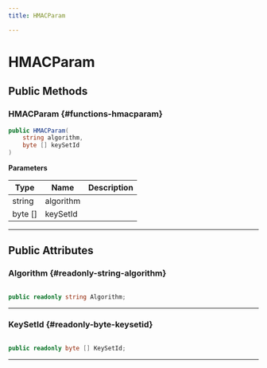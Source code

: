 ```yaml
---
title: HMACParam

---
```


# HMACParam










## Public Methods

###  HMACParam {#functions-hmacparam}

```csharp
public HMACParam(
    string algorithm,
    byte [] keySetId
)
```


**Parameters**

| Type | Name  | Description  | 
|--|--|--|
| string |algorithm||
| byte [] |keySetId||






-----------

## Public Attributes

### Algorithm {#readonly-string-algorithm}

```csharp

public readonly string Algorithm;

```






-----------

### KeySetId {#readonly-byte-keysetid}

```csharp

public readonly byte [] KeySetId;

```






-----------

